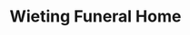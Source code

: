 ---
title: "Wieting Funeral Home"
url: /reedsville/wieting-funeral-home/
shop: funeral directors
---